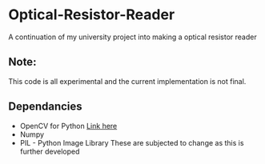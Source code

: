 # Optical-Resistor-Reader
A continuation of my university project into making a optical resistor reader
## Note:
This code is all experimental and the current implementation is not final.
## Dependancies
* OpenCV for Python [Link here](http://docs.opencv.org/3.0-beta/doc/py_tutorials/py_setup/py_table_of_contents_setup/py_table_of_contents_setup.html#py-table-of-content-setup)
* Numpy
* PIL - Python Image Library
These are subjected to change as this is further developed